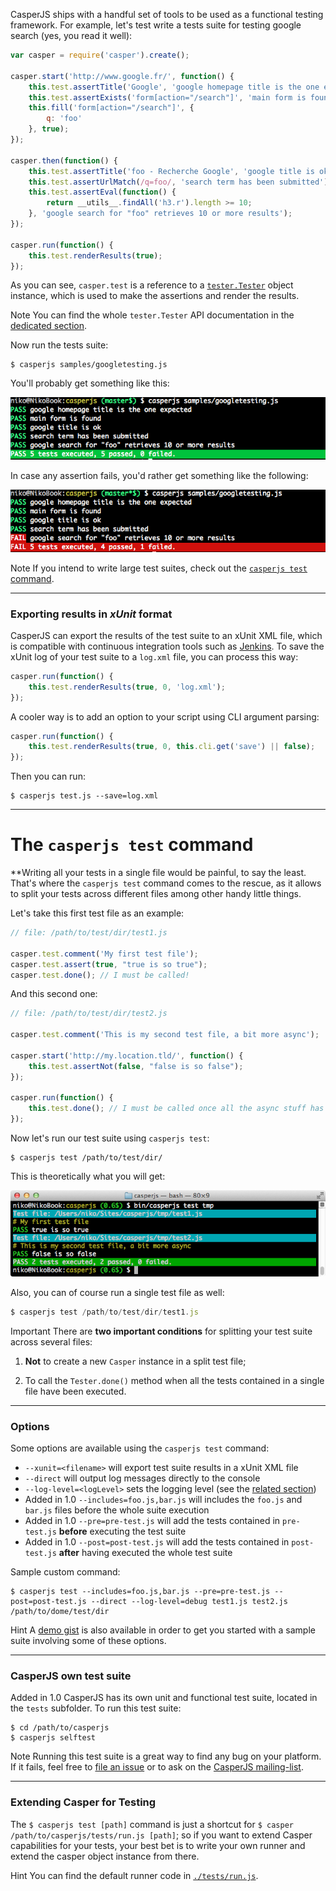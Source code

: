CasperJS ships with a handful set of tools to be used as a functional
testing framework. For example, let's test write a tests suite for
testing google search (yes, you read it well):

```javascript
var casper = require('casper').create();

casper.start('http://www.google.fr/', function() {
    this.test.assertTitle('Google', 'google homepage title is the one expected');
    this.test.assertExists('form[action="/search"]', 'main form is found');
    this.fill('form[action="/search"]', {
        q: 'foo'
    }, true);
});

casper.then(function() {
    this.test.assertTitle('foo - Recherche Google', 'google title is ok');
    this.test.assertUrlMatch(/q=foo/, 'search term has been submitted');
    this.test.assertEval(function() {
        return __utils__.findAll('h3.r').length >= 10;
    }, 'google search for "foo" retrieves 10 or more results');
});

casper.run(function() {
    this.test.renderResults(true);
});
```

As you can see, `casper.test` is a reference to a [`tester.Tester`](api.html#tester) object
instance, which is used to make the assertions and render the results.

<span class="label label-info">Note</span>
You can find the whole `tester.Tester` API documentation in the [dedicated section](api.html#tester).

Now run the tests suite:

```
$ casperjs samples/googletesting.js
```

You'll probably get something like this:

![capture](images/testsuiteok.png)

In case any assertion fails, you'd rather get something like the
following:

![capture](images/testsuitefail.png)

<span class="label label-info">Note</span> If you intend to write large test suites, check out the
[`casperjs test` command](#casper-test-command).

* * * * *

### Exporting results in *xUnit* format

CasperJS can export the results of the test suite to an xUnit XML file,
which is compatible with continuous integration tools such as
[Jenkins](http://jenkins-ci.org/). To save the xUnit log of your test
suite to a `log.xml` file, you can process this way:

```javascript
casper.run(function() {
    this.test.renderResults(true, 0, 'log.xml');
});
```

A cooler way is to add an option to your script using CLI argument
parsing:

```javascript
casper.run(function() {
    this.test.renderResults(true, 0, this.cli.get('save') || false);
});
```

Then you can run:

```
$ casperjs test.js --save=log.xml
```

* * * * *

<h1 id="casper-test-command">The <code>casperjs test</code> command</h1>

**Writing all your tests in a single file would be painful, to say the least. That's where the
`casperjs test` command comes to the rescue, as it allows to split your tests across different
files among other handy little things.

Let's take this first test file as an example:

```javascript
// file: /path/to/test/dir/test1.js

casper.test.comment('My first test file');
casper.test.assert(true, "true is so true");
casper.test.done(); // I must be called!
```

And this second one:

```javascript
// file: /path/to/test/dir/test2.js

casper.test.comment('This is my second test file, a bit more async');

casper.start('http://my.location.tld/', function() {
    this.test.assertNot(false, "false is so false");
});

casper.run(function() {
    this.test.done(); // I must be called once all the async stuff has been executed
});
```

Now let's run our test suite using `casperjs test`:

```
$ casperjs test /path/to/test/dir/
```

This is theoretically what you will get:

![image](images/split-test-results.png)

Also, you can of course run a single test file as well:

```javascript
$ casperjs test /path/to/test/dir/test1.js
```

<div class="alert-message block-message">
  <p>
    <span class="label label-important">Important</span>
    There are <strong>two important conditions</strong> for splitting
    your test suite across several files:
  </p>
  <ol class="bottom">
    <li>
      <p>
        <strong>Not</strong> to create a new <code>Casper</code> instance
        in a split test file;
      </p>
    </li>
    <li>
      <p>
        To call the <code>Tester.done()</code> method when all the tests
        contained in a single file have been executed.
      </p>
    </li>
  </ol>
</div>

* * * * *

### Options

Some options are available using the `casperjs test` command:

- `--xunit=<filename>` will export test suite results in a xUnit XML file
- `--direct` will output log messages directly to the console
- `--log-level=<logLevel>` sets the logging level (see the
  [related section](logging.html))
- <span class="label label-success">Added in 1.0</span>
  `--includes=foo.js,bar.js` will includes the `foo.js` and `bar.js` files
  before the whole suite execution
- <span class="label label-success">Added in 1.0</span>
  `--pre=pre-test.js` will add the tests contained in `pre-test.js`
  __before__ executing the test suite
- <span class="label label-success">Added in 1.0</span>
  `--post=post-test.js` will add the tests contained in `post-test.js`
  __after__ having executed the whole test suite

Sample custom command:

```
$ casperjs test --includes=foo.js,bar.js --pre=pre-test.js --post=post-test.js --direct --log-level=debug test1.js test2.js /path/to/dome/test/dir
```

<span class="label label-success">Hint</span>
A [demo gist](https://gist.github.com/3813361) is also available in order
to get you started with a sample suite involving some of these options.

* * * * *

### CasperJS own test suite

<span class="label label-success">Added in 1.0</span>
CasperJS has its own unit and functional test suite, located in the
`tests` subfolder. To run this test suite:

```
$ cd /path/to/casperjs
$ casperjs selftest
```

<span class="label label-info">Note</span>
Running this test suite is a great way to find any bug on your platform. If it fails, feel free to
[file an issue](https://github.com/n1k0/casperjs/issues/new) or to ask on the
[CasperJS mailing-list](https://groups.google.com/forum/#!forum/casperjs).

* * * * *

### Extending Casper for Testing

The `$ casperjs test [path]` command is just a shortcut for
`$ casper /path/to/casperjs/tests/run.js [path]`; so if you want to
extend Casper capabilities for your tests, your best bet is to write
your own runner and extend the casper object instance from there.

<span class="label label-info">Hint</span> You can find the default runner code in
[`./tests/run.js`](https://github.com/n1k0/casperjs/blob/master/tests/run.js).
